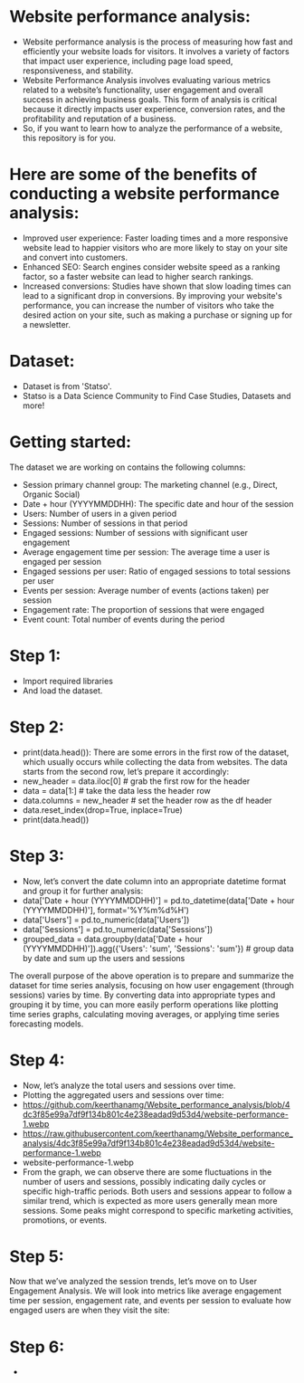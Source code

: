 # Website performance analysis:
- Website performance analysis is the process of measuring how fast and efficiently your website loads for visitors. It involves a variety of factors that impact user experience, including page load speed, responsiveness, and stability.
- Website Performance Analysis involves evaluating various metrics related to a website’s functionality, user engagement and overall success in achieving business goals. This form of analysis is critical because it directly impacts user experience, conversion rates, and the profitability and reputation of a business.
- So, if you want to learn how to analyze the performance of a website, this repository is for you.

# Here are some of the benefits of conducting a website performance analysis:
- Improved user experience: Faster loading times and a more responsive website lead to happier visitors who are more likely to stay on your site and convert into customers.
- Enhanced SEO: Search engines consider website speed as a ranking factor, so a faster website can lead to higher search rankings.
- Increased conversions: Studies have shown that slow loading times can lead to a significant drop in conversions. By improving your website's performance, you can increase the number of visitors who take the desired action on your site, such as making a purchase or signing up for a newsletter.

# Dataset: 
- Dataset is from 'Statso'.
- Statso is a Data Science Community to Find Case Studies, Datasets and more!

# Getting started:
The dataset we are working on contains the following columns:

- Session primary channel group: The marketing channel (e.g., Direct, Organic Social)
- Date + hour (YYYYMMDDHH): The specific date and hour of the session
- Users: Number of users in a given period
- Sessions: Number of sessions in that period
- Engaged sessions: Number of sessions with significant user engagement
- Average engagement time per session: The average time a user is engaged per session
- Engaged sessions per user: Ratio of engaged sessions to total sessions per user
- Events per session: Average number of events (actions taken) per session
- Engagement rate: The proportion of sessions that were engaged
- Event count: Total number of events during the period

# Step 1: 
- Import required libraries
- And load the dataset.

# Step 2:
- print(data.head()): There are some errors in the first row of the dataset, which usually occurs while collecting the data from websites. The data starts from the second row, let’s prepare it accordingly:
- new_header = data.iloc[0]  # grab the first row for the header
- data = data[1:]  # take the data less the header row
- data.columns = new_header  # set the header row as the df header
- data.reset_index(drop=True, inplace=True)
- print(data.head())

# Step 3:
- Now, let’s convert the date column into an appropriate datetime format and group it for further analysis:
- data['Date + hour (YYYYMMDDHH)'] = pd.to_datetime(data['Date + hour (YYYYMMDDHH)'], format='%Y%m%d%H')
- data['Users'] = pd.to_numeric(data['Users'])
- data['Sessions'] = pd.to_numeric(data['Sessions'])
- grouped_data = data.groupby(data['Date + hour (YYYYMMDDHH)']).agg({'Users': 'sum', 'Sessions': 'sum'})  # group data by date and sum up the users and sessions

The overall purpose of the above operation is to prepare and summarize the dataset for time series analysis, focusing on how user engagement (through sessions) varies by time. By converting data into appropriate types and grouping it by time, you can more easily perform operations like plotting time series graphs, calculating moving averages, or applying time series forecasting models.

# Step 4:
- Now, let’s analyze the total users and sessions over time.
- Plotting the aggregated users and sessions over time:
- https://github.com/keerthanamg/Website_performance_analysis/blob/4dc3f85e99a7df9f134b801c4e238eadad9d53d4/website-performance-1.webp
- https://raw.githubusercontent.com/keerthanamg/Website_performance_analysis/4dc3f85e99a7df9f134b801c4e238eadad9d53d4/website-performance-1.webp
- website-performance-1.webp 
- From the graph, we can observe there are some fluctuations in the number of users and sessions, possibly indicating daily cycles or specific high-traffic periods. Both users and sessions appear to follow a similar trend, which is expected as more users generally mean more sessions. Some peaks might correspond to specific marketing activities, promotions, or events.

# Step 5:
Now that we’ve analyzed the session trends, let’s move on to User Engagement Analysis. We will look into metrics like average engagement time per session, engagement rate, and events per session to evaluate how engaged users are when they visit the site:

# Step 6:
- 
